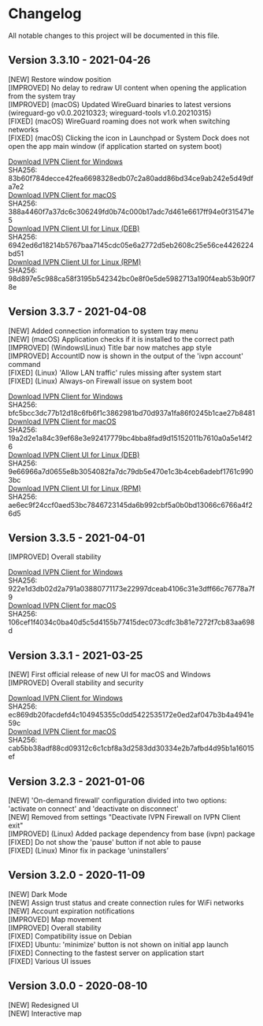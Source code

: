 # Changelog

All notable changes to this project will be documented in this file.


## Version 3.3.10 - 2021-04-26

[NEW] Restore window position  
[IMPROVED] No delay to redraw UI content when opening the application from the system tray  
[IMPROVED] (macOS) Updated WireGuard binaries to latest versions (wireguard-go v0.0.20210323; wireguard-tools v1.0.20210315)  
[FIXED] (macOS) WireGuard roaming does not work when switching networks  
[FIXED] (macOS) Clicking the icon in Launchpad or System Dock does not open the app main window (if application started on system boot)  

[Download IVPN Client for Windows](https://repo.ivpn.net/windows/bin/IVPN-Client-v3.3.10.exe)  
SHA256: 83b60f784decce42fea6698328edb07c2a80add86bd34ce9ab242e5d49dfa7e2   
[Download IVPN Client for macOS](https://repo.ivpn.net/macos/bin/IVPN-3.3.10.dmg)  
SHA256: 388a4460f7a37dc6c306249fd0b74c000b17adc7d461e6617ff94e0f315471e5  
[Download IVPN Client UI for Linux (DEB)](https://repo.ivpn.net/stable/pool/ivpn-ui_3.3.10_amd64.deb)  
SHA256: 6942ed6d18214b5767baa7145cdc05e6a2772d5eb2608c25e56ce4426224bd51  
[Download IVPN Client UI for Linux (RPM)](https://repo.ivpn.net/stable/pool/ivpn-ui-3.3.10-1.x86_64.rpm)  
SHA256: 98d897e5c988ca58f3195b542342bc0e8f0e5de5982713a190f4eab53b90f78e  

## Version 3.3.7 - 2021-04-08

[NEW] Added connection information to system tray menu  
[NEW] (macOS) Application checks if it is installed to the correct path  
[IMPROVED] (Windows\Linux) Title bar now matches app style  
[IMPROVED] AccountID now is shown in the output of the 'ivpn account' command  
[FIXED] (Linux) 'Allow LAN traffic' rules missing after system start  
[FIXED] (Linux) Always-on Firewall issue on system boot  

[Download IVPN Client for Windows](https://repo.ivpn.net/windows/bin/IVPN-Client-v3.3.7.exe)  
SHA256: bfc5bcc3dc77b12d18c6fb6f1c3862981bd70d937a1fa86f0245b1cae27b8481   
[Download IVPN Client for macOS](https://repo.ivpn.net/macos/bin/IVPN-3.3.7.dmg)  
SHA256: 19a2d2e1a84c39ef68e3e92417779bc4bba8fad9d15152011b7610a0a5e14f26  
[Download IVPN Client UI for Linux (DEB)](https://repo.ivpn.net/stable/pool/ivpn-ui_3.3.7_amd64.deb)  
SHA256: 9e66966a7d0655e8b3054082fa7dc79db5e470e1c3b4ceb6adebf1761c9903bc  
[Download IVPN Client UI for Linux (RPM)](https://repo.ivpn.net/stable/pool/ivpn-ui-3.3.7-1.x86_64.rpm)  
SHA256: ae6ec9f24ccf0aed53bc7846723145da6b992cbf5a0b0bd13066c6766a4f26d5  

## Version 3.3.5 - 2021-04-01

[IMPROVED] Overall stability 

[Download IVPN Client for Windows](https://repo.ivpn.net/windows/bin/IVPN-Client-v3.3.5.exe)  
SHA256: 922e1d3db02d2a791a03880771173e22997dceab4106c31e3dff66c76778a7f9   
[Download IVPN Client for macOS](https://repo.ivpn.net/macos/bin/IVPN-3.3.5.dmg)  
SHA256: 106cef1f4034c0ba40d5c5d4155b77415dec073cdfc3b81e7272f7cb83aa698d  

## Version 3.3.1 - 2021-03-25

[NEW] First official release of new UI for macOS and Windows  
[IMPROVED] Overall stability and security 

[Download IVPN Client for Windows](https://repo.ivpn.net/windows/bin/IVPN-Client-v3.3.1.exe)  
SHA256: ec869db20facdefd4c104945355c0dd5422535172e0ed2af047b3b4a4941e59c   
[Download IVPN Client for macOS](https://repo.ivpn.net/macos/bin/IVPN-3.3.1.dmg)  
SHA256: cab5bb38adf88cd09312c6c1cbf8a3d2583dd30334e2b7afbd4d95b1a16015ef  

## Version 3.2.3 - 2021-01-06

[NEW] 'On-demand firewall' configuration divided into two options: 'activate on connect' and 'deactivate on disconnect'  
[NEW] Removed from settings "Deactivate IVPN Firewall on IVPN Client exit"  
[IMPROVED] (Linux) Added package dependency from base (ivpn) package  
[FIXED] Do not show the 'pause' button if not able to pause  
[FIXED] (Linux) Minor fix in package ‘uninstallers’  

## Version 3.2.0 - 2020-11-09

[NEW] Dark Mode  
[NEW] Assign trust status and create connection rules for WiFi networks  
[NEW] Account expiration notifications  
[IMPROVED] Map movement  
[IMPROVED] Overall stability  
[FIXED] Compatibility issue on Debian  
[FIXED] Ubuntu: 'minimize' button is not shown on initial app launch  
[FIXED] Connecting to the fastest server on application start  
[FIXED] Various UI issues  

## Version 3.0.0 - 2020-08-10

[NEW] Redesigned UI  
[NEW] Interactive map
